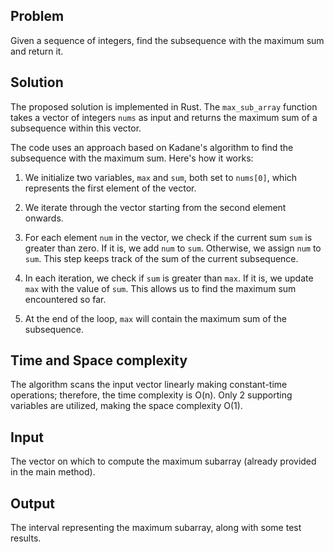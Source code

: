 ## Problem

Given a sequence of integers, find the subsequence with the maximum sum and return it.

## Solution

The proposed solution is implemented in Rust. The `max_sub_array` function takes a vector of integers `nums` as input and returns the maximum sum of a subsequence within this vector.

The code uses an approach based on Kadane's algorithm to find the subsequence with the maximum sum. Here's how it works:

1. We initialize two variables, `max` and `sum`, both set to `nums[0]`, which represents the first element of the vector.

2. We iterate through the vector starting from the second element onwards.

3. For each element `num` in the vector, we check if the current sum `sum` is greater than zero. If it is, we add `num` to `sum`. Otherwise, we assign `num` to `sum`. This step keeps track of the sum of the current subsequence.

4. In each iteration, we check if `sum` is greater than `max`. If it is, we update `max` with the value of `sum`. This allows us to find the maximum sum encountered so far.

5. At the end of the loop, `max` will contain the maximum sum of the subsequence.

## Time and Space complexity
The algorithm scans the input vector linearly making constant-time operations; therefore, the time complexity is O(n).
Only 2 supporting variables are utilized, making the space complexity O(1).

## Input

The vector on which to compute the maximum subarray (already provided in the main method).

## Output

The interval representing the maximum subarray, along with some test results.